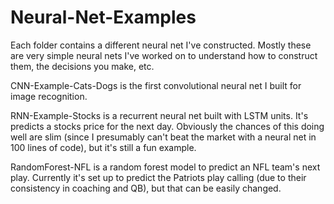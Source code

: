 # Neural-Net-Examples

Each folder contains a different neural net I've constructed.  Mostly these are very simple neural nets I've worked on to understand how to construct them, the decisions you make, etc. 

CNN-Example-Cats-Dogs is the first convolutional neural net I built for image recognition.

RNN-Example-Stocks is a recurrent neural net built with LSTM units. It's predicts a stocks price for the next day. Obviously the chances of this doing well are slim (since I presumably can't beat the market with a neural net in 100 lines of code), but it's still a fun example. 

RandomForest-NFL is a random forest model to predict an NFL team's next play. Currently it's set up to predict the Patriots play calling (due to their consistency in coaching and QB), but that can be easily changed.
